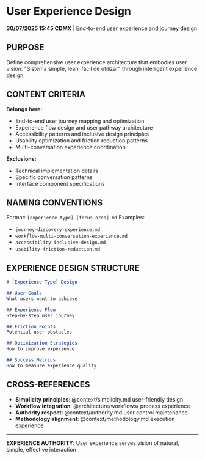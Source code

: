 # User Experience Design

**30/07/2025 15:45 CDMX** | End-to-end user experience and journey design

## PURPOSE
Define comprehensive user experience architecture that embodies user vision: "Sistema simple, lean, fácil de utilizar" through intelligent experience design.

## CONTENT CRITERIA
**Belongs here:**
- End-to-end user journey mapping and optimization
- Experience flow design and user pathway architecture
- Accessibility patterns and inclusive design principles
- Usability optimization and friction reduction patterns
- Multi-conversation experience coordination

**Exclusions:**
- Technical implementation details
- Specific conversation patterns
- Interface component specifications

## NAMING CONVENTIONS
Format: `[experience-type]-[focus-area].md`
Examples:
- `journey-discovery-experience.md`
- `workflow-multi-conversation-experience.md`
- `accessibility-inclusive-design.md`
- `usability-friction-reduction.md`

## EXPERIENCE DESIGN STRUCTURE
```markdown
# [Experience Type] Design

## User Goals
What users want to achieve

## Experience Flow
Step-by-step user journey

## Friction Points
Potential user obstacles

## Optimization Strategies
How to improve experience

## Success Metrics
How to measure experience quality
```

## CROSS-REFERENCES
- **Simplicity principles**: @context/simplicity.md user-friendly design
- **Workflow integration**: @architecture/workflows/ process experience
- **Authority respect**: @context/authority.md user control maintenance
- **Methodology alignment**: @context/methodology.md execution experience

---
**EXPERIENCE AUTHORITY**: User experience serves vision of natural, simple, effective interaction